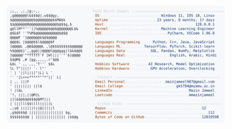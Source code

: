 <picture>
  <source srcset="https://raw.githubusercontent.com/mmazinjameel/mmazinjameel/main/dark_mode.svg?v=1753172201" media="(prefers-color-scheme: dark)">
  <img src="https://raw.githubusercontent.com/mmazinjameel/mmazinjameel/main/light_mode.svg?v=1753172201">
</picture>
